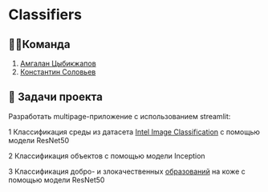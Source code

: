# Classifiers

## 🦸‍♂️Команда
1. [Амгалан Цыбикжапов](https://github.com/Amgalan077)
2. [Константин Соловьев](https://github.com/Ptashka25)

## 🎯 Задачи проекта
Разработать multipage-приложение с использованием streamlit:

1 Классификация среды из датасета [Intel Image Classification](https://www.kaggle.com/datasets/puneet6060/intel-image-classification) с помощью модели ResNet50

2 Классификация объектов с помощью модели Inception

3 Классификация добро- и злокачественных [образований](https://www.kaggle.com/datasets/fanconic/skin-cancer-malignant-vs-benign?datasetId=174469&searchQuery=pyt) на коже с помощью модели ResNet50

